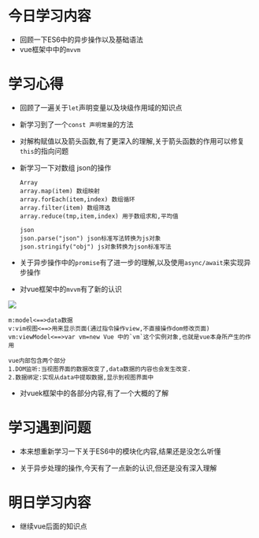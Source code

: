 # 今日学习内容

* 回顾一下ES6中的异步操作以及基础语法
* vue框架中中的`mvvm`

# 学习心得

* 回顾了一遍关于`let`声明变量以及块级作用域的知识点

* 新学习到了一个`const 声明常量`的方法

* 对解构赋值以及箭头函数,有了更深入的理解,关于箭头函数的作用可以修复`this`的指向问题

* 新学习一下对数组 json的操作
     
      Array
      array.map(item) 数组映射
      array.forEach(item,index) 数组循环
      array.filter(item) 数组筛选
      array.reduce(tmp,item,index) 用于数组求和,平均值

      json
      json.parse("json") json标准写法转换为js对象
      json.stringify("obj") js对象转换为json标准写法
      
* 关于异步操作中的`promise`有了进一步的理解,以及使用`async/await`来实现异步操作

* 对vue框架中的`mvvm`有了新的认识

![](http://pt1mv9q6v.bkt.clouddn.com/%E5%BE%AE%E4%BF%A1%E6%88%AA%E5%9B%BE_20190613230712.png)

    m:model<==>data数据
    v:vim视图<==>用来显示页面(通过指令操作view,不直接操作dom修改页面)
    vm:viewModel<==>var vm=new Vue 中的`vm`这个实例对象,也就是vue本身所产生的作用
    
    vue内部包含两个部分
    1.DOM监听:当视图界面的数据改变了,data数据的内容也会发生改变.
    2.数据绑定:实现从data中提取数据,显示到视图界面中

* 对vuek框架中的各部分内容,有了一个大概的了解 

# 学习遇到问题

* 本来想重新学习一下关于ES6中的模块化内容,结果还是没怎么听懂

* 关于异步处理的操作,今天有了一点新的认识,但还是没有深入理解

# 明日学习内容

* 继续vue后面的知识点